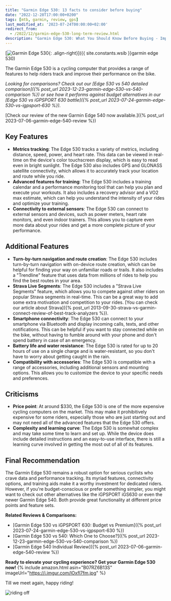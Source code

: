 ```yaml
---
title: "Garmin Edge 530: 13 facts to consider before buying"
date: "2022-12-28T17:00:00+0200"
tags: [mtb, garmin, review, gps]
last_modified_at: '2023-07-24T00:00:00+02:00'
redirect_from:
  - /2022/12/garmin-edge-530-long-term-review.html
description: "Garmin Edge 530: What You Should Know Before Buying - Important facts and considerations to keep in mind when purchasing the Garmin Edge 530 cycling computer."
---
```


[![Garmin Edge 530](https://i.imgur.com/lOxfl7fm.jpg){: .align-right}]({{ site.constants.wsib }}garmin edge 530)

The Garmin Edge 530 is a cycling computer that provides a range of features to help riders track and improve their performance on the bike. 

*Looking for comparisons? Check out our [Edge 530 vs 540 detailed comparison]({% post_url 2023-12-23-garmin-edge-530-vs-540-comparison %}) or see how it performs against budget alternatives in our [Edge 530 vs iGPSPORT 630 battle]({% post_url 2023-07-24-garmin-edge-530-vs-igpsport-630 %}).*

[Check our review of the new Garmin Edge 540 now available.]({% post_url 2023-07-06-garmin-edge-540-review %})

## Key Features

- **Metrics tracking**: The Edge 530 tracks a variety of metrics, including distance, speed, power, and heart rate. This data can be viewed in real-time on the device's color touchscreen display, which is easy to read even in bright sunlight. The Edge 530 also includes GPS and GLONASS satellite connectivity, which allows it to accurately track your location and route while you ride.
- **Advanced features for training**: The Edge 530 includes a training calendar and a performance monitoring tool that can help you plan and execute your workouts. It also includes a recovery advisor and a VO2 max estimate, which can help you understand the intensity of your rides and optimize your training.
- **Connectivity to external sensors**: The Edge 530 can connect to external sensors and devices, such as power meters, heart rate monitors, and even indoor trainers. This allows you to capture even more data about your rides and get a more complete picture of your performance.

## Additional Features

- **Turn-by-turn navigation and route creation**: The Edge 530 includes turn-by-turn navigation with on-device route creation, which can be helpful for finding your way on unfamiliar roads or trails. It also includes a "Trendline" feature that uses data from millions of rides to help you find the best routes in your area.
- **Strava Live Segments**: The Edge 530 includes a "Strava Live Segments" feature, which allows you to compete against other riders on popular Strava segments in real-time. This can be a great way to add some extra motivation and competition to your rides. [You can check our article about Strava]({% post_url 2013-09-30-strava-vs-garmin-connect-review-of-best-track-analyzers %}).
- **Smartphone connectivity**: The Edge 530 can connect to your smartphone via Bluetooth and display incoming calls, texts, and other notifications. This can be helpful if you want to stay connected while on the bike, without having to fumble around with your phone and don't spend battery in case of an emergency.
- **Battery life and water resistance**: The Edge 530 is rated for up to 20 hours of use on a single charge and is water-resistant, so you don't have to worry about getting caught in the rain.
- **Compatibility with accessories**: The Edge 530 is compatible with a range of accessories, including additional sensors and mounting options. This allows you to customize the device to your specific needs and preferences.

## Criticisms

- **Price point**: At around $330, the Edge 530 is one of the more expensive cycling computers on the market. This may make it prohibitively expensive for some riders, especially those who are just starting out and may not need all of the advanced features that the Edge 530 offers.
- **Complexity and learning curve**: The Edge 530 is somewhat complex and may take some time to learn and set up. While the device does include detailed instructions and an easy-to-use interface, there is still a learning curve involved in getting the most out of all of its features.

## Final Recommendation

The Garmin Edge 530 remains a robust option for serious cyclists who crave data and performance tracking. Its myriad features, connectivity options, and training aids make it a worthy investment for dedicated riders. However, if you're budget-conscious or prefer something simpler, you might want to check out other alternatives like the iGPSPORT iGS630 or even the newer Garmin Edge 540. Both provide great functionality at different price points and feature sets.

**Related Reviews & Comparisons:**

- [Garmin Edge 530 vs iGPSPORT 630: Budget vs Premium]({% post_url 2023-07-24-garmin-edge-530-vs-igpsport-630 %})
- [Garmin Edge 530 vs 540: Which One to Choose?]({% post_url 2023-12-23-garmin-edge-530-vs-540-comparison %})
- [Garmin Edge 540 Individual Review]({% post_url 2023-07-06-garmin-edge-540-review %})

**Ready to elevate your cycling experience? Get your Garmin Edge 530 now!**
{% include amazon.html asin="B07RZ6B13S" imageUrl="https://i.imgur.com/lOxfl7fm.jpg" %}

Till we meet again, happy riding!

![riding off](https://i.imgur.com/fOtDuKTm.png)
